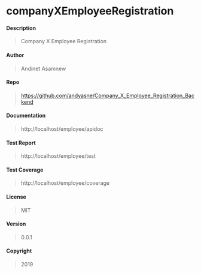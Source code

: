 # companyXEmployeeRegistration

#### Description

> Company X Employee Registration

#### Author
> Andinet Asamnew

#### Repo
> https://github.com/andyasne/Company_X_Employee_Registration_Backend

#### Documentation
> http://localhost/employee/apidoc

#### Test Report
> http://localhost/employee/test

#### Test Coverage
> http://localhost/employee/coverage

#### License
> MIT

#### Version
> 0.0.1

#### Copyright
> 2019


